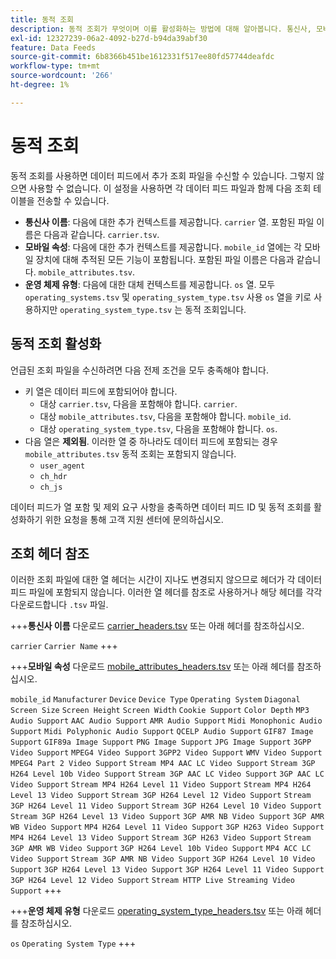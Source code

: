 ```yaml
---
title: 동적 조회
description: 동적 조회가 무엇이며 이를 활성화하는 방법에 대해 알아봅니다. 통신사, 모바일 속성 및 운영 체제 유형을 포함합니다.
exl-id: 12327239-06a2-4092-b27d-b94da39abf30
feature: Data Feeds
source-git-commit: 6b8366b451be1612331f517ee80fd57744deafdc
workflow-type: tm+mt
source-wordcount: '266'
ht-degree: 1%

---
```


# 동적 조회

동적 조회를 사용하면 데이터 피드에서 추가 조회 파일을 수신할 수 있습니다. 그렇지 않으면 사용할 수 없습니다. 이 설정을 사용하면 각 데이터 피드 파일과 함께 다음 조회 테이블을 전송할 수 있습니다.

* **통신사 이름**: 다음에 대한 추가 컨텍스트를 제공합니다. `carrier` 열. 포함된 파일 이름은 다음과 같습니다. `carrier.tsv`.
* **모바일 속성**: 다음에 대한 추가 컨텍스트를 제공합니다. `mobile_id` 열에는 각 모바일 장치에 대해 추적된 모든 기능이 포함됩니다. 포함된 파일 이름은 다음과 같습니다. `mobile_attributes.tsv`.
* **운영 체제 유형**: 다음에 대한 대체 컨텍스트를 제공합니다. `os` 열. 모두 `operating_systems.tsv` 및 `operating_system_type.tsv` 사용 `os` 열을 키로 사용하지만 `operating_system_type.tsv` 는 동적 조회입니다.

## 동적 조회 활성화

언급된 조회 파일을 수신하려면 다음 전제 조건을 모두 충족해야 합니다.

* 키 열은 데이터 피드에 포함되어야 합니다.
   * 대상 `carrier.tsv`, 다음을 포함해야 합니다. `carrier`.
   * 대상 `mobile_attributes.tsv`, 다음을 포함해야 합니다. `mobile_id`.
   * 대상 `operating_system_type.tsv`, 다음을 포함해야 합니다. `os`.
* 다음 열은 **제외됨**. 이러한 열 중 하나라도 데이터 피드에 포함되는 경우 `mobile_attributes.tsv` 동적 조회는 포함되지 않습니다.
   * `user_agent`
   * `ch_hdr`
   * `ch_js`

데이터 피드가 열 포함 및 제외 요구 사항을 충족하면 데이터 피드 ID 및 동적 조회를 활성화하기 위한 요청을 통해 고객 지원 센터에 문의하십시오.

## 조회 헤더 참조

이러한 조회 파일에 대한 열 헤더는 시간이 지나도 변경되지 않으므로 헤더가 각 데이터 피드 파일에 포함되지 않습니다. 이러한 열 헤더를 참조로 사용하거나 해당 헤더를 각각 다운로드합니다 `.tsv` 파일.

+++**통신사 이름**
다운로드 [carrier_headers.tsv](assets/carrier_headers.tsv) 또는 아래 헤더를 참조하십시오.

`carrier`
`Carrier Name`
+++

+++**모바일 속성**
다운로드 [mobile_attributes_headers.tsv](assets/mobile_attributes_headers.tsv) 또는 아래 헤더를 참조하십시오.

`mobile_id`
`Manufacturer`
`Device`
`Device Type`
`Operating System`
`Diagonal Screen Size`
`Screen Height`
`Screen Width`
`Cookie Support`
`Color Depth`
`MP3 Audio Support`
`AAC Audio Support`
`AMR Audio Support`
`Midi Monophonic Audio Support`
`Midi Polyphonic Audio Support`
`QCELP Audio Support`
`GIF87 Image Support`
`GIF89a Image Support`
`PNG Image Support`
`JPG Image Support`
`3GPP Video Support`
`MPEG4 Video Support`
`3GPP2 Video Support`
`WMV Video Support`
`MPEG4 Part 2 Video Support`
`Stream MP4 AAC LC Video Support`
`Stream 3GP H264 Level 10b Video Support`
`Stream 3GP AAC LC Video Support`
`3GP AAC LC Video Support`
`Stream MP4 H264 Level 11 Video Support`
`Stream MP4 H264 Level 13 Video Support`
`Stream 3GP H264 Level 12 Video Support`
`Stream 3GP H264 Level 11 Video Support`
`Stream 3GP H264 Level 10 Video Support`
`Stream 3GP H264 Level 13 Video Support`
`3GP AMR NB Video Support`
`3GP AMR WB Video Support`
`MP4 H264 Level 11 Video Support`
`3GP H263 Video Support`
`MP4 H264 Level 13 Video Support`
`Stream 3GP H263 Video Support`
`Stream 3GP AMR WB Video Support`
`3GP H264 Level 10b Video Support`
`MP4 ACC LC Video Support`
`Stream 3GP AMR NB Video Support`
`3GP H264 Level 10 Video Support`
`3GP H264 Level 13 Video Support`
`3GP H264 Level 11 Video Support`
`3GP H264 Level 12 Video Support`
`Stream HTTP Live Streaming Video Support`
+++

+++**운영 체제 유형**
다운로드 [operating_system_type_headers.tsv](assets/operating_system_type_headers.tsv) 또는 아래 헤더를 참조하십시오.

`os`
`Operating System Type`
+++
